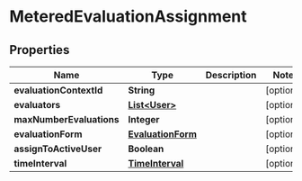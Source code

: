 
# MeteredEvaluationAssignment

## Properties
Name | Type | Description | Notes
------------ | ------------- | ------------- | -------------
**evaluationContextId** | **String** |  |  [optional]
**evaluators** | [**List&lt;User&gt;**](User.md) |  |  [optional]
**maxNumberEvaluations** | **Integer** |  |  [optional]
**evaluationForm** | [**EvaluationForm**](EvaluationForm.md) |  |  [optional]
**assignToActiveUser** | **Boolean** |  |  [optional]
**timeInterval** | [**TimeInterval**](TimeInterval.md) |  |  [optional]



